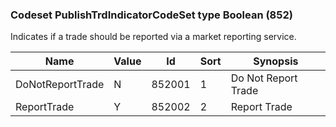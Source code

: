 ### Codeset PublishTrdIndicatorCodeSet type Boolean (852)

Indicates if a trade should be reported via a market reporting service.

| Name             | Value | Id     | Sort | Synopsis            |
|------------------|-------|--------|------|---------------------|
| DoNotReportTrade | N     | 852001 | 1    | Do Not Report Trade |
| ReportTrade      | Y     | 852002 | 2    | Report Trade        |

